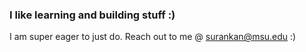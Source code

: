 
### I like learning and building stuff :)
I am super eager to just do.
Reach out to me @ surankan@msu.edu :)
